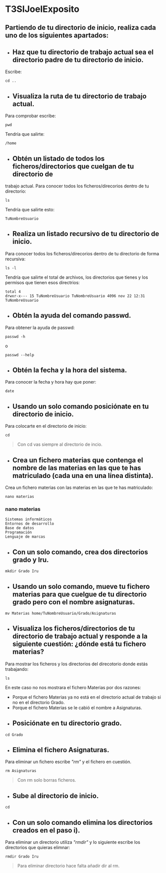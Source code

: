 # T3SIJoelExposito
## Partiendo de tu directorio de inicio, realiza cada uno de los siguientes apartados:
- ## Haz que tu directorio de trabajo actual sea el directorio padre de tu directorio de inicio.
Escribe:
~~~~
cd ..
~~~~
- ## Visualiza la ruta de tu directorio de trabajo actual.
Para comprobar escribe:
~~~~
pwd
~~~~
Tendría que salirte:
~~~~
/home
~~~~
- ## Obtén un listado de todos los ficheros/directorios que cuelgan de tu directorio de
trabajo actual.
Para conocer todos los ficheros/direcorios dentro de tu directorio:
~~~~
ls
~~~~
Tendría que salirte esto:
~~~~
TuNombreUsuario
~~~~
- ## Realiza un listado recursivo de tu directorio de inicio.
Para conocer todos los ficheros/direcorios dentro de tu directorio de forma recursiva:
~~~~
ls -l
~~~~
Tendría que salirte el total de archivos, los directorios que tienes y los permisos que tienen esos directrios:
~~~~
total 4
drwxr-x--- 15 TuNombreUsuario TuNombreUsuario 4096 nov 22 12:31 TuNombreUsuario
~~~~
- ## Obtén la ayuda del comando passwd.
Para obtener la ayuda de passwd:
~~~~
passwd -h
~~~~
o
~~~~
passwd --help
~~~~
- ## Obtén la fecha y la hora del sistema.
Para conocer la fecha y hora hay que poner:
~~~~
date
~~~~
- ## Usando un solo comando posiciónate en tu directorio de inicio.
Para colocarte en el directorio de inicio:
~~~~
cd
~~~~
> Con cd vas siempre al directorio de incio.
- ## Crea un fichero materias que contenga el nombre de las materias en las que te has matriculado (cada una en una línea distinta).
Crea un fichero materias con las materias en las que te has matriculado:
~~~~
nano materias
~~~~
### nano materias
~~~~
Sistemas informáticos
Entornos de desarrollo
Base de datos
Programación
Lenguaje de marcas
~~~~

- ## Con un solo comando, crea dos directorios grado y lru.
~~~~
mkdir Grado Iru
~~~~
- ## Usando un solo comando, mueve tu fichero materias para que cuelgue de tu directorio grado pero con el nombre asignaturas.
~~~~
mv Materias home/TuNombreUsuario/Grado/Asignaturas
~~~~
- ## Visualiza los ficheros/directorios de tu directorio de trabajo actual y responde a la siguiente cuestión: ¿dónde está tu fichero materias?
Para mostrar los ficheros y los directorios del direcotorio donde estás trabajando:
~~~~
ls
~~~~
En este caso no nos mostrara el fichero Materias por dos razones:
- Porque el fichero Materias ya no está en el directorio actual de trabajo si no en el directorio Grado.
- Porque el fichero Materias se le cabió el nombre a Asignaturas.
- ## Posiciónate en tu directorio grado.
~~~~
cd Grado
~~~~
- ## Elimina el fichero Asignaturas.
Para eliminar un fichero escribe *"rm"* y el fichero en cuestión.
~~~~
rm Asignaturas
~~~~
> Con rm solo borras ficheros.
- ## Sube al directorio de inicio.
~~~~
cd
~~~~
- ## Con un solo comando elimina los directorios creados en el paso i).
Para eliminar un directorio utiliza *"rmdir"* y lo siguiente escribe los directorios que quieras elimnar:
~~~~
rmdir Grado Iru
~~~~
> Para eliminar directorio hace falta añadir dir al rm.
